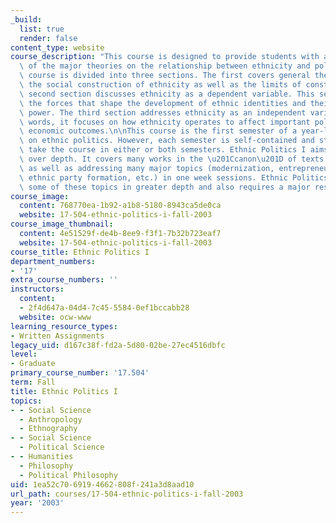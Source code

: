 ```yaml
---
_build:
  list: true
  render: false
content_type: website
course_description: "This course is designed to provide students with a broad overview\
  \ of the major theories on the relationship between ethnicity and politics. The\
  \ course is divided into three sections. The first covers general theory and discusses\
  \ the social construction of ethnicity as well as the limits of construction. The\
  \ second section discusses ethnicity as a dependent variable. This section studies\
  \ the forces that shape the development of ethnic identities and their motivating\
  \ power. The third section addresses ethnicity as an independent variable. In other\
  \ words, it focuses on how ethnicity operates to affect important political and\
  \ economic outcomes.\n\nThis course is the first semester of a year-long sequence\
  \ on ethnic politics. However, each semester is self-contained and students may\
  \ take the course in either or both semesters. Ethnic Politics I aims for breadth\
  \ over depth. It covers many works in the \u201Ccanon\u201D of texts on ethnic politics\
  \ as well as addressing many major topics (modernization, entrepreneurship, prejudice,\
  \ ethnic party formation, etc.) in one week sessions. Ethnic Politics II covers\
  \ some of these topics in greater depth and also requires a major research paper.\n"
course_image:
  content: 768770ea-1b92-a1b8-5180-8943ca5de0ca
  website: 17-504-ethnic-politics-i-fall-2003
course_image_thumbnail:
  content: 4e51529f-de4b-8ee9-f3f1-7b32b723eaf7
  website: 17-504-ethnic-politics-i-fall-2003
course_title: Ethnic Politics I
department_numbers:
- '17'
extra_course_numbers: ''
instructors:
  content:
  - 2f4d647a-04d4-7c45-5584-0ef1bccabb28
  website: ocw-www
learning_resource_types:
- Written Assignments
legacy_uid: d167c38f-fd2a-5d80-02be-27ec4516dbfc
level:
- Graduate
primary_course_number: '17.504'
term: Fall
title: Ethnic Politics I
topics:
- - Social Science
  - Anthropology
  - Ethnography
- - Social Science
  - Political Science
- - Humanities
  - Philosophy
  - Political Philosophy
uid: 1ea52c70-6919-4662-808f-241a3d8aad10
url_path: courses/17-504-ethnic-politics-i-fall-2003
year: '2003'
---
```

